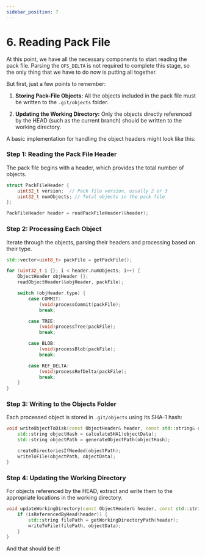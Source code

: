 ```yaml
---
sidebar_position: 7
---
```


# 6. Reading Pack File

At this point, we have all the necessary components to start reading the pack file. Parsing the `OFS_DELTA` is not required to complete this stage,
so the only thing that we have to do now is putting all together.

But first, just a few points to remember:

1. **Storing Pack-File Objects:**
   All the objects included in the pack file must be written to the `.git/objects` folder.

2. **Updating the Working Directory:**
   Only the objects directly referenced by the HEAD (such as the current branch) should be written to the working directory.


A basic implementation for handling the object headers might look like this:

### Step 1: Reading the Pack File Header
The pack file begins with a header, which provides the total number of objects.

```cpp
struct PackFileHeader {
    uint32_t version;  // Pack file version, usually 2 or 3
    uint32_t numObjects; // Total objects in the pack file
};

PackFileHeader header = readPackFileHeader(&header);
```

### Step 2: Processing Each Object
Iterate through the objects, parsing their headers and processing based on their type.

```cpp
std::vector<uint8_t> packFile = getPackFile();

for (uint32_t i {}; i < header.numObjects; i++) {
    ObjectHeader objHeader {};
    readObjectHeader(&objHeader, packFile);

    switch (objHeader.type) {
        case COMMIT:
            (void)processCommit(packFile);
            break;

        case TREE:
            (void)processTree(packFile);
            break;

        case BLOB:
            (void)processBlob(packFile);
            break;

        case REF_DELTA:
            (void)processRefDelta(packFile);
            break;
    }
}
```

### Step 3: Writing to the Objects Folder
Each processed object is stored in `.git/objects` using its SHA-1 hash:

```cpp
void writeObjectToDisk(const ObjectHeader& header, const std::string& objectData) {
    std::string objectHash = calculateSHA1(objectData);
    std::string objectPath = generateObjectPath(objectHash);

    createDirectoriesIfNeeded(objectPath);
    writeToFile(objectPath, objectData);
}
```

### Step 4: Updating the Working Directory
For objects referenced by the HEAD, extract and write them to the appropriate locations in the working directory.

```cpp
void updateWorkingDirectory(const ObjectHeader& header, const std::string& objectData) {
    if (isReferencedByHead(header)) {
        std::string filePath = getWorkingDirectoryPath(header);
        writeToFile(filePath, objectData);
    }
}
```

And that should be it!